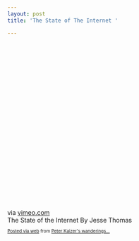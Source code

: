 ```yaml
---
layout: post
title: 'The State of The Internet '

---
```


<div class="posterous_autopost">
<div class="posterous_bookmarklet_entry"><object classid="clsid:d27cdb6e-ae6d-11cf-96b8-444553540000" width="500" height="375" codebase="http://download.macromedia.com/pub/shockwave/cabs/flash/swflash.cab#version=6,0,40,0"><param name="allowfullscreen" value="true" /><param name="allowscriptaccess" value="always" /><param name="src" value="http://vimeo.com/moogaloop.swf?clip_id=9641036&amp;server=vimeo.com&amp;show_title=1&amp;show_byline=1&amp;show_portrait=1&amp;color=00ADEF&amp;fullscreen=1" /><embed type="application/x-shockwave-flash" width="500" height="375" src="http://vimeo.com/moogaloop.swf?clip_id=9641036&amp;server=vimeo.com&amp;show_title=1&amp;show_byline=1&amp;show_portrait=1&amp;color=00ADEF&amp;fullscreen=1" allowscriptaccess="always" allowfullscreen="true"></embed></object>
<div class="posterous_quote_citation">via <a href="http://vimeo.com/9641036">vimeo.com</a></div>
The State of the Internet By Jesse Thomas

</div>
<p style="font-size: 10px;"><a href="http://posterous.com">Posted via web</a> from <a href="http://random.peterkaizer.com/the-state-of-the-internet-118">Peter Kaizer's wanderings...</a></p>

</div>
